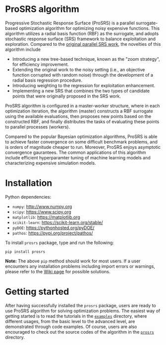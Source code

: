 # ProSRS algorithm
Progressive Stochastic Response Surface (ProSRS) is a parallel surrogate-based optimization algorithm for optimizing noisy expensive functions. This algorithm utilizes a radial basis function (RBF) as the surrogate, and adopts stochastic response surface (SRS) framework to balance exploitation and exploration. Compared to the [original parallel SRS work](https://pubsonline.informs.org/doi/10.1287/ijoc.1090.0325), the novelties of this algorithm include
- Introducing a new tree-based technique, known as the "zoom strategy", for efficiency improvement.
- Extending the original work to the noisy setting (i.e., an objective function corrupted with random noise) through the development of a radial basis regression procedure. 
- Introducing weighting to the regression for exploitation enhancement.
- Implementing a new SRS that combines the two types of candidate points that were originally proposed in the SRS work.

ProSRS algorithm is configured in a master-worker structure, where in each optimization iteration, the algorithm (master) constructs a RBF surrogate using the available evaluations, then proposes new points based on the constructed RBF, and finally distributes the tasks of evaluating these points to parallel processes (workers).

Compared to the popular Bayesian optimization algorithms, ProSRS is able to achieve faster convergence on some difficult benchmark problems, and is orders of magnitude cheaper to run. Moreover, ProSRS enjoys asymptotic convergence gaurantees. The common applications of this algorithm include efficient hyperparamter tuning of machine learning models and characterizing expensive simulation models.

# Installation

Python dependencies:
  
  - `numpy`: http://www.numpy.org
  - `scipy`: https://www.scipy.org
  - `matplotlib`: https://matplotlib.org
  - `scikit-learn`: https://scikit-learn.org/stable/
  - `pyDOE`: https://pythonhosted.org/pyDOE/
  - `pathos`: https://pypi.org/project/pathos/

To install `prosrs` package, type and run the following:
```
pip install prosrs
```
**Note:** The above `pip` method should work for most users. If a user encounters any installation problems including import errors or warnings, please refer to the [Wiki page](https://github.com/compdyn/ProSRS/wiki/Installation-Troubleshooting) for possible solutions.

# Getting started

After having successfully installed the `prosrs` package, users are ready to use ProSRS algorithm for solving optimization problems. The easiest way of getting started is to read the tutorials in the [`examples`](examples) directory, where different usages, from the basic level to the advanced level, are demonstrated through code examples. Of course, users are also encouraged to check out the source codes of the algorithm in the [`prosrs`](prosrs) directory.
